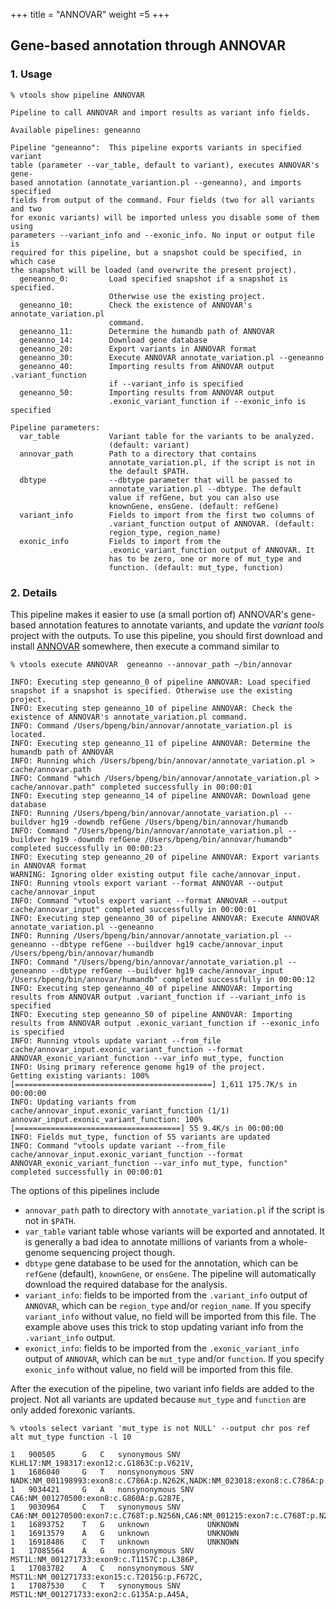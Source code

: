 
+++
title = "ANNOVAR"
weight =5
+++



## Gene-based annotation through ANNOVAR



### 1. Usage

    % vtools show pipeline ANNOVAR
    
    Pipeline to call ANNOVAR and import results as variant info fields.
    
    Available pipelines: geneanno
    
    Pipeline "geneanno":  This pipeline exports variants in specified variant
    table (parameter --var_table, default to variant), executes ANNOVAR's gene-
    based annotation (annotate_variantion.pl --geneanno), and imports specified
    fields from output of the command. Four fields (two for all variants and two
    for exonic variants) will be imported unless you disable some of them using
    parameters --variant_info and --exonic_info. No input or output file is
    required for this pipeline, but a snapshot could be specified, in which case
    the snapshot will be loaded (and overwrite the present project).
      geneanno_0:         Load specified snapshot if a snapshot is specified.
                          Otherwise use the existing project.
      geneanno_10:        Check the existence of ANNOVAR's annotate_variation.pl
                          command.
      geneanno_11:        Determine the humandb path of ANNOVAR
      geneanno_14:        Download gene database
      geneanno_20:        Export variants in ANNOVAR format
      geneanno_30:        Execute ANNOVAR annotate_variation.pl --geneanno
      geneanno_40:        Importing results from ANNOVAR output .variant_function
                          if --variant_info is specified
      geneanno_50:        Importing results from ANNOVAR output
                          .exonic_variant_function if --exonic_info is specified
    
    Pipeline parameters:
      var_table           Variant table for the variants to be analyzed.
                          (default: variant)
      annovar_path        Path to a directory that contains
                          annotate_variation.pl, if the script is not in
                          the default $PATH.
      dbtype              --dbtype parameter that will be passed to
                          annotate_variation.pl --dbtype. The default
                          value if refGene, but you can also use
                          knownGene, ensGene. (default: refGene)
      variant_info        Fields to import from the first two columns of
                          .variant_function output of ANNOVAR. (default:
                          region_type, region_name)
      exonic_info         Fields to import from the
                          .exonic_variant_function output of ANNOVAR. It
                          has to be zero, one or more of mut_type and
                          function. (default: mut_type, function)
    



### 2. Details

This pipeline makes it easier to use (a small portion of) ANNOVAR's gene-based annotation features to annotate variants, and update the *variant tools* project with the outputs. To use this pipeline, you should first download and install [ANNOVAR][1] somewhere, then execute a command similar to 



    % vtools execute ANNOVAR  geneanno --annovar_path ~/bin/annovar

    INFO: Executing step geneanno_0 of pipeline ANNOVAR: Load specified snapshot if a snapshot is specified. Otherwise use the existing project.
    INFO: Executing step geneanno_10 of pipeline ANNOVAR: Check the existence of ANNOVAR's annotate_variation.pl command.
    INFO: Command /Users/bpeng/bin/annovar/annotate_variation.pl is located.
    INFO: Executing step geneanno_11 of pipeline ANNOVAR: Determine the humandb path of ANNOVAR
    INFO: Running which /Users/bpeng/bin/annovar/annotate_variation.pl > cache/annovar.path
    INFO: Command "which /Users/bpeng/bin/annovar/annotate_variation.pl > cache/annovar.path" completed successfully in 00:00:01
    INFO: Executing step geneanno_14 of pipeline ANNOVAR: Download gene database
    INFO: Running /Users/bpeng/bin/annovar/annotate_variation.pl --buildver hg19 -downdb refGene /Users/bpeng/bin/annovar/humandb
    INFO: Command "/Users/bpeng/bin/annovar/annotate_variation.pl --buildver hg19 -downdb refGene /Users/bpeng/bin/annovar/humandb" completed successfully in 00:00:23
    INFO: Executing step geneanno_20 of pipeline ANNOVAR: Export variants in ANNOVAR format
    WARNING: Ignoring older existing output file cache/annovar_input.
    INFO: Running vtools export variant --format ANNOVAR --output cache/annovar_input
    INFO: Command "vtools export variant --format ANNOVAR --output cache/annovar_input" completed successfully in 00:00:01
    INFO: Executing step geneanno_30 of pipeline ANNOVAR: Execute ANNOVAR annotate_variation.pl --geneanno
    INFO: Running /Users/bpeng/bin/annovar/annotate_variation.pl --geneanno --dbtype refGene --buildver hg19 cache/annovar_input /Users/bpeng/bin/annovar/humandb
    INFO: Command "/Users/bpeng/bin/annovar/annotate_variation.pl --geneanno --dbtype refGene --buildver hg19 cache/annovar_input /Users/bpeng/bin/annovar/humandb" completed successfully in 00:00:12
    INFO: Executing step geneanno_40 of pipeline ANNOVAR: Importing results from ANNOVAR output .variant_function if --variant_info is specified
    INFO: Executing step geneanno_50 of pipeline ANNOVAR: Importing results from ANNOVAR output .exonic_variant_function if --exonic_info is specified
    INFO: Running vtools update variant --from_file cache/annovar_input.exonic_variant_function --format ANNOVAR_exonic_variant_function --var_info mut_type, function
    INFO: Using primary reference genome hg19 of the project.
    Getting existing variants: 100% [============================================] 1,611 175.7K/s in 00:00:00
    INFO: Updating variants from cache/annovar_input.exonic_variant_function (1/1)
    annovar_input.exonic_variant_function: 100% [=====================================] 55 9.4K/s in 00:00:00
    INFO: Fields mut_type, function of 55 variants are updated
    INFO: Command "vtools update variant --from_file cache/annovar_input.exonic_variant_function --format ANNOVAR_exonic_variant_function --var_info mut_type, function" completed successfully in 00:00:01
    

The options of this pipelines include 



*   `annovar_path` path to directory with `annotate_variation.pl` if the script is not in `$PATH`. 
*   `var_table` variant table whose variants will be exported and annotated. It is generally a bad idea to annotate millions of variants from a whole-genome sequencing project though. 
*   `dbtype` gene database to be used for the annotation, which can be `refGene` (default), `knownGene`, or `ensGene`. The pipeline will automatically download the required database for the analysis. 
*   `variant_info`: fields to be imported from the `.variant_info` output of `ANNOVAR`, which can be `region_type` and/or `region_name`. If you specify `variant_info` without value, no field will be imported from this file. The example above uses this trick to stop updating variant info from the `.variant_info` output. 
*   `exonict_info`: fields to be imported from the `.exonic_variant_info` output of `ANNOVAR`, which can be `mut_type` and/or `function`. If you specify `exonic_info` without value, no field will be imported from this file. 

After the execution of the pipeline, two variant info fields are added to the project. Not all variants are updated because `mut_type` and `function` are only added forexonic variants. 



    % vtools select variant 'mut_type is not NULL' --output chr pos ref alt mut_type function -l 10

    1	900505  	G	C	synonymous SNV   	KLHL17:NM_198317:exon12:c.G1863C:p.V621V,
    1	1686040 	G	T	nonsynonymous SNV	NADK:NM_001198993:exon8:c.C786A:p.N262K,NADK:NM_023018:exon8:c.C786A:p.N262K,NADK:NM_001198995:exon6:c.C690A:p.N230K,NADK:NM_001198994:exon10:c.C1221A:p.N407K,
    1	9034421 	G	A	nonsynonymous SNV	CA6:NM_001270500:exon8:c.G860A:p.G287E,
    1	9030964 	C	T	synonymous SNV   	CA6:NM_001270500:exon7:c.C768T:p.N256N,CA6:NM_001215:exon7:c.C768T:p.N256N,CA6:NM_001270502:exon5:c.C384T:p.N128N,CA6:NM_001270501:exon6:c.C588T:p.N196N,
    1	16893752	T	G	unknown          	UNKNOWN
    1	16913579	A	G	unknown          	UNKNOWN
    1	16918486	C	T	unknown          	UNKNOWN
    1	17085564	A	G	nonsynonymous SNV	MST1L:NM_001271733:exon9:c.T1157C:p.L386P,
    1	17083782	A	C	nonsynonymous SNV	MST1L:NM_001271733:exon15:c.T2015G:p.F672C,
    1	17087530	C	T	synonymous SNV   	MST1L:NM_001271733:exon2:c.G135A:p.A45A,

 [1]: http://www.openbioinformatics.org/annovar/